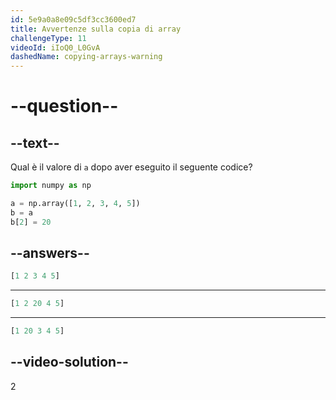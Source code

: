```yaml
---
id: 5e9a0a8e09c5df3cc3600ed7
title: Avvertenze sulla copia di array
challengeType: 11
videoId: iIoQ0_L0GvA
dashedName: copying-arrays-warning
---
```


# --question--

## --text--

Qual è il valore di `a` dopo aver eseguito il seguente codice?

```py
import numpy as np

a = np.array([1, 2, 3, 4, 5])
b = a
b[2] = 20
```

## --answers--

```python
[1 2 3 4 5]
```

---

```python
[1 2 20 4 5]
```

---

```python
[1 20 3 4 5]
```

## --video-solution--

2

